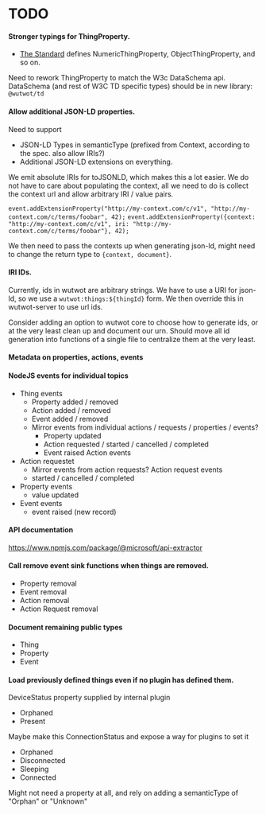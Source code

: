# TODO

#### Stronger typings for ThingProperty.

- [The Standard](https://w3c.github.io/wot-thing-description/) defines NumericThingProperty, ObjectThingProperty, and so on.

Need to rework ThingProperty to match the W3c DataSchema api.
DataSchema (and rest of W3C TD specific types) should be in new library: `@wutwot/td`

#### Allow additional JSON-LD properties.

Need to support

- JSON-LD Types in semanticType (prefixed from Context, according to the spec. also allow IRIs?)
- Additional JSON-LD extensions on everything.

We emit absolute IRIs for toJSONLD, which makes this a lot easier. We do not have to care
about populating the context, all we need to do is collect the context url and allow arbitrary IRI / value pairs.

`event.addExtensionProperty("http://my-context.com/c/v1", "http://my-context.com/c/terms/foobar", 42);`
`event.addExtensionProperty({context: "http://my-context.com/c/v1", iri: "http://my-context.com/c/terms/foobar"}, 42);`

We then need to pass the contexts up when generating json-ld, might need to change the return type to `{context, document}`.

#### IRI IDs.

Currently, ids in wutwot are arbitrary strings. We have to use a URI for json-ld, so we use a `wutwot:things:${thingId}` form. We then override this in wutwot-server to use url ids.

Consider adding an option to wutwot core to choose how to generate ids, or at the very least
clean up and document our urn. Should move all id generation into functions of a single file to
centralize them at the very least.

#### Metadata on properties, actions, events

#### NodeJS events for individual topics

- Thing events
  - Property added / removed
  - Action added / removed
  - Event added / removed
  - Mirror events from individual actions / requests / properties / events?
    - Property updated
    - Action requested / started / cancelled / completed
    - Event raised
      Action events
- Action requestet
  - Mirror events from action requests?
    Action request events
  - started / cancelled / completed
- Property events
  - value updated
- Event events
  - event raised (new record)

#### API documentation

https://www.npmjs.com/package/@microsoft/api-extractor

#### Call remove event sink functions when things are removed.

- Property removal
- Event removal
- Action removal
- Action Request removal

#### Document remaining public types

- Thing
- Property
- Event

#### Load previously defined things even if no plugin has defined them.

DeviceStatus property supplied by internal plugin

- Orphaned
- Present

Maybe make this ConnectionStatus and expose a way for plugins to set it

- Orphaned
- Disconnected
- Sleeping
- Connected

Might not need a property at all, and rely on adding a semanticType of "Orphan" or "Unknown"
